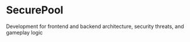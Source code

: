 # SecurePool
Development for frontend and backend architecture, security threats, and gameplay logic

